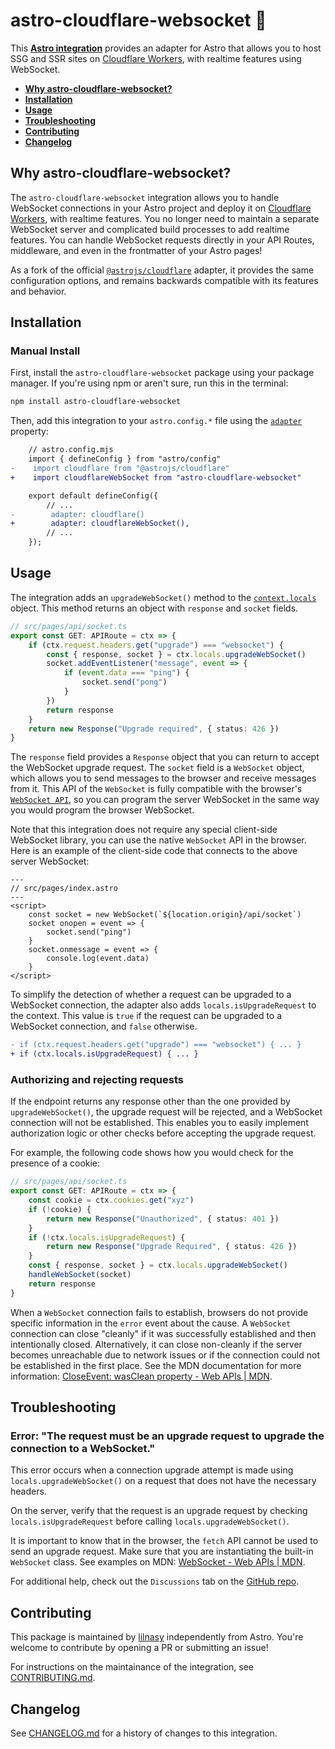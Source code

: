 # astro-cloudflare-websocket 🔌

This **[Astro integration][astro-integration]** provides an adapter for Astro that allows you to host SSG and SSR sites on [Cloudflare Workers](https://workers.cloudflare.com/), with realtime features using WebSocket.

- <strong>[Why astro-cloudflare-websocket?](#why-astro-cloudflare-websocket)</strong>
- <strong>[Installation](#installation)</strong>
- <strong>[Usage](#usage)</strong>
- <strong>[Troubleshooting](#troubleshooting)</strong>
- <strong>[Contributing](#contributing)</strong>
- <strong>[Changelog](#changelog)</strong>

## Why astro-cloudflare-websocket?

The `astro-cloudflare-websocket` integration allows you to handle WebSocket connections in your Astro project and deploy it on [Cloudflare Workers](https://workers.cloudflare.com/), with realtime features. You no longer need to maintain a separate WebSocket server and complicated build processes to add realtime features. You can handle WebSocket requests directly in your API Routes, middleware, and even in the frontmatter of your Astro pages!

As a fork of the official [`@astrojs/cloudflare`](https://docs.astro.build/en/guides/integrations-guide/cloudflare/) adapter, it provides the same configuration options, and remains backwards compatible with its features and behavior.

## Installation

### Manual Install

First, install the `astro-cloudflare-websocket` package using your package manager. If you're using npm or aren't sure, run this in the terminal:

```sh
npm install astro-cloudflare-websocket
```

Then, add this integration to your `astro.config.*` file using the [`adapter`](https://docs.astro.build/en/reference/configuration-reference/#adapter) property:

```diff lang="js" "cloudflareWebSocket()"
    // astro.config.mjs
    import { defineConfig } from "astro/config"
-    import cloudflare from "@astrojs/cloudflare"
+    import cloudflareWebSocket from "astro-cloudflare-websocket"

    export default defineConfig({
        // ...
-        adapter: cloudflare()
+        adapter: cloudflareWebSocket(),
        // ...
    });
```

## Usage

The integration adds an `upgradeWebSocket()` method to the [`context.locals`](https://docs.astro.build/en/guides/middleware/#storing-data-in-contextlocals) object. This method returns an object with `response` and `socket` fields.

```ts
// src/pages/api/socket.ts
export const GET: APIRoute = ctx => {
    if (ctx.request.headers.get("upgrade") === "websocket") {
        const { response, socket } = ctx.locals.upgradeWebSocket()
        socket.addEventListener("message", event => {
            if (event.data === "ping") {
                socket.send("pong")
            }
        })
        return response
    }
    return new Response("Upgrade required", { status: 426 })
}
```

The `response` field provides a `Response` object that you can return to accept the WebSocket upgrade request. The `socket` field is a `WebSocket` object, which allows you to send messages to the browser and receive messages from it. This API of the `WebSocket` is fully compatible with the browser's [`WebSocket API`](https://developer.mozilla.org/en-US/docs/Web/API/WebSocket), so you can program the server WebSocket in the same way you would program the browser WebSocket.

Note that this integration does not require any special client-side WebSocket library, you can use the native `WebSocket` API in the browser. Here is an example of the client-side code that connects to the above server WebSocket:

```astro
---
// src/pages/index.astro
---
<script>
    const socket = new WebSocket(`${location.origin}/api/socket`)
    socket onopen = event => {
        socket.send("ping")
    }
    socket.onmessage = event => {
        console.log(event.data)
    }
</script>
```

To simplify the detection of whether a request can be upgraded to a WebSocket connection, the adapter also adds `locals.isUpgradeRequest` to the context. This value is `true` if the request can be upgraded to a WebSocket connection, and `false` otherwise.

```diff lang="ts"
- if (ctx.request.headers.get("upgrade") === "websocket") { ... }
+ if (ctx.locals.isUpgradeRequest) { ... }
```

### Authorizing and rejecting requests

If the endpoint returns any response other than the one provided by `upgradeWebSocket()`, the upgrade request will be rejected, and a WebSocket connection will not be established. This enables you to easily implement authorization logic or other checks before accepting the upgrade request.

For example, the following code shows how you would check for the presence of a cookie:

```ts
// src/pages/api/socket.ts
export const GET: APIRoute = ctx => {
    const cookie = ctx.cookies.get("xyz")
    if (!cookie) {
        return new Response("Unauthorized", { status: 401 })
    }
    if (!ctx.locals.isUpgradeRequest) {
        return new Response("Upgrade Required", { status: 426 })
    }
    const { response, socket } = ctx.locals.upgradeWebSocket()
    handleWebSocket(socket)
    return response
}
```

When a `WebSocket` connection fails to establish, browsers do not provide specific information in the `error` event about the cause. A `WebSocket` connection can close "cleanly" if it was successfully established and then intentionally closed. Alternatively, it can close non-cleanly if the server becomes unreachable due to network issues or if the connection could not be established in the first place. See the MDN documentation for more information: [CloseEvent: wasClean property - Web APIs | MDN](https://developer.mozilla.org/en-US/docs/Web/API/CloseEvent/wasClean).

## Troubleshooting

### Error: "The request must be an upgrade request to upgrade the connection to a WebSocket."

This error occurs when a connection upgrade attempt is made using `locals.upgradeWebSocket()` on a request that does not have the necessary headers.

On the server, verify that the request is an upgrade request by checking `locals.isUpgradeRequest` before calling `locals.upgradeWebSocket()`.

It is important to know that in the browser, the `fetch` API cannot be used to send an upgrade request. Make sure that you are instantiating the built-in `WebSocket` class. See examples on MDN: [WebSocket - Web APIs | MDN](https://developer.mozilla.org/en-US/docs/Web/API/WebSocket#examples).


For additional help, check out the `Discussions` tab on the [GitHub repo](https://github.com/lilnasy/gratelets/discussions).

## Contributing

This package is maintained by [lilnasy](https://github.com/lilnasy) independently from Astro. You're welcome to contribute by opening a PR or submitting an issue!

For instructions on the maintainance of the integration, see [CONTRIBUTING.md](./CONTRIBUTING.md).

## Changelog

See [CHANGELOG.md](https://github.com/lilnasy/gratelets/blob/main/packages/cloudflare-websocket/CHANGELOG.md) for a history of changes to this integration.

[astro-integration]: https://docs.astro.build/en/guides/integrations-guide/